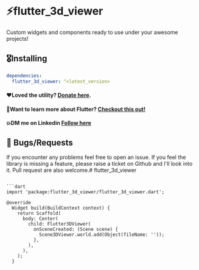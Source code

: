 # ⚡flutter_3d_viewer

Custom widgets and components ready to use under your awesome projects!

## 🎖Installing

```yaml
dependencies:
  flutter_3d_viewer: ^<latest_version>
```



#### ❤Loved the utility? [Donate here](https://paypal.me/MahmoudA44?country.x=US&locale.x=en_US).
#### 🚀Want to learn more about Flutter? [Checkout this out!](https://web.telegram.org/k/#@DartWFlutter)
#### 💥DM me on Linkedin  [Follow here](https://www.linkedin.com/in/mazap64/)


## 🐛 Bugs/Requests

If you encounter any problems feel free to open an issue. If you feel the library is
missing a feature, please raise a ticket on Github and I'll look into it.
Pull request are also welcome.# flutter_3d_viewer

```

```dart
import 'package:flutter_3d_viewer/flutter_3d_viewer.dart';
  
@override
  Widget build(BuildContext context) {
    return Scaffold(
      body: Center(
        child: Flutter3DViewer(
          onSceneCreated: (Scene scene) {
            Scene3DViewer.world.add(Object(fileName: ''));
          },
        ),
      ),
    );
  }
```

